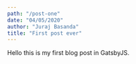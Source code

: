 ```yaml
---
path: "/post-one"
date: "04/05/2020"
author: "Juraj Basanda"
title: "First post ever"
---
```


Hello this is my first blog post in GatsbyJS.